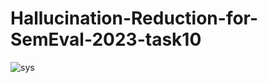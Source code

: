 # Hallucination-Reduction-for-SemEval-2023-task10

![sys](https://github.com/leyuanD/Hallucination-Reduction-for-SemEval-2023-task10/assets/88530516/be9b2a13-621f-4923-bde9-8bd47c4660f9)

